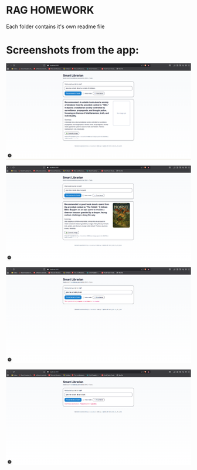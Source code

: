 # **RAG HOMEWORK**

Each folder contains it's own readme file

# Screenshots from the app:

![Normal example](image-3.png)

![Image generation example](image.png)

![inapropriate example](image-1.png)

![no book example](image-2.png)
